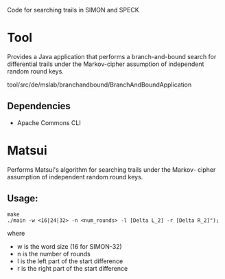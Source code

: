 Code for searching trails in SIMON and SPECK

# Tool 
Provides a Java application that performs a branch-and-bound search for
differential trails under the Markov-cipher assumption of independent random
round keys.

tool/src/de/mslab/branchandbound/BranchAndBoundApplication

## Dependencies 

- Apache Commons CLI

# Matsui 

Performs Matsui's algorithm for searching trails under the Markov-
cipher assumption of independent random round keys.

## Usage: 
```
make
./main -w <16|24|32> -n <num_rounds> -l [Delta L_2] -r [Delta R_2]");
```
where 
- w is the word size (16 for SIMON-32)
- n is the number of rounds
- l is the left part of the start difference
- r is the right part of the start difference

